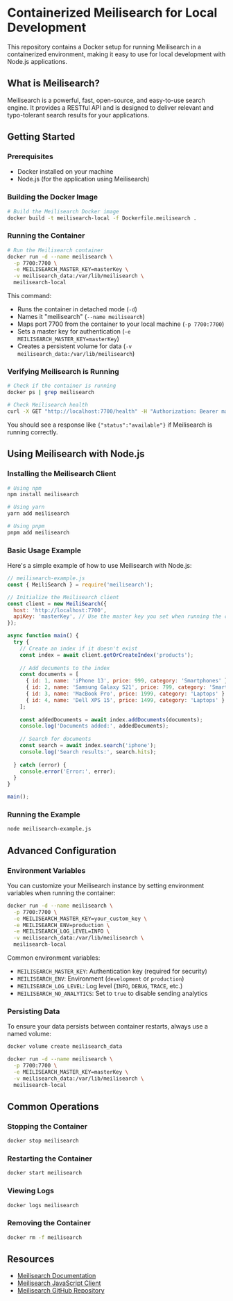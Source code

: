 # Containerized Meilisearch for Local Development

This repository contains a Docker setup for running Meilisearch in a containerized environment, making it easy to use for local development with Node.js applications.

## What is Meilisearch?

Meilisearch is a powerful, fast, open-source, and easy-to-use search engine. It provides a RESTful API and is designed to deliver relevant and typo-tolerant search results for your applications.

## Getting Started

### Prerequisites

- Docker installed on your machine
- Node.js (for the application using Meilisearch)

### Building the Docker Image

```bash
# Build the Meilisearch Docker image
docker build -t meilisearch-local -f Dockerfile.meilisearch .
```

### Running the Container

```bash
# Run the Meilisearch container
docker run -d --name meilisearch \
  -p 7700:7700 \
  -e MEILISEARCH_MASTER_KEY=masterKey \
  -v meilisearch_data:/var/lib/meilisearch \
  meilisearch-local
```

This command:
- Runs the container in detached mode (`-d`)
- Names it "meilisearch" (`--name meilisearch`)
- Maps port 7700 from the container to your local machine (`-p 7700:7700`)
- Sets a master key for authentication (`-e MEILISEARCH_MASTER_KEY=masterKey`)
- Creates a persistent volume for data (`-v meilisearch_data:/var/lib/meilisearch`)

### Verifying Meilisearch is Running

```bash
# Check if the container is running
docker ps | grep meilisearch

# Check Meilisearch health
curl -X GET "http://localhost:7700/health" -H "Authorization: Bearer masterKey"
```

You should see a response like `{"status":"available"}` if Meilisearch is running correctly.

## Using Meilisearch with Node.js

### Installing the Meilisearch Client

```bash
# Using npm
npm install meilisearch

# Using yarn
yarn add meilisearch

# Using pnpm
pnpm add meilisearch
```

### Basic Usage Example

Here's a simple example of how to use Meilisearch with Node.js:

```javascript
// meilisearch-example.js
const { MeiliSearch } = require('meilisearch');

// Initialize the Meilisearch client
const client = new MeiliSearch({
  host: 'http://localhost:7700',
  apiKey: 'masterKey', // Use the master key you set when running the container
});

async function main() {
  try {
    // Create an index if it doesn't exist
    const index = await client.getOrCreateIndex('products');
    
    // Add documents to the index
    const documents = [
      { id: 1, name: 'iPhone 13', price: 999, category: 'Smartphones' },
      { id: 2, name: 'Samsung Galaxy S21', price: 799, category: 'Smartphones' },
      { id: 3, name: 'MacBook Pro', price: 1999, category: 'Laptops' },
      { id: 4, name: 'Dell XPS 15', price: 1499, category: 'Laptops' },
    ];
    
    const addedDocuments = await index.addDocuments(documents);
    console.log('Documents added:', addedDocuments);
    
    // Search for documents
    const search = await index.search('iphone');
    console.log('Search results:', search.hits);
    
  } catch (error) {
    console.error('Error:', error);
  }
}

main();
```

### Running the Example

```bash
node meilisearch-example.js
```

## Advanced Configuration

### Environment Variables

You can customize your Meilisearch instance by setting environment variables when running the container:

```bash
docker run -d --name meilisearch \
  -p 7700:7700 \
  -e MEILISEARCH_MASTER_KEY=your_custom_key \
  -e MEILISEARCH_ENV=production \
  -e MEILISEARCH_LOG_LEVEL=INFO \
  -v meilisearch_data:/var/lib/meilisearch \
  meilisearch-local
```

Common environment variables:
- `MEILISEARCH_MASTER_KEY`: Authentication key (required for security)
- `MEILISEARCH_ENV`: Environment (`development` or `production`)
- `MEILISEARCH_LOG_LEVEL`: Log level (`INFO`, `DEBUG`, `TRACE`, etc.)
- `MEILISEARCH_NO_ANALYTICS`: Set to `true` to disable sending analytics

### Persisting Data

To ensure your data persists between container restarts, always use a named volume:

```bash
docker volume create meilisearch_data

docker run -d --name meilisearch \
  -p 7700:7700 \
  -e MEILISEARCH_MASTER_KEY=masterKey \
  -v meilisearch_data:/var/lib/meilisearch \
  meilisearch-local
```

## Common Operations

### Stopping the Container

```bash
docker stop meilisearch
```

### Restarting the Container

```bash
docker start meilisearch
```

### Viewing Logs

```bash
docker logs meilisearch
```

### Removing the Container

```bash
docker rm -f meilisearch
```

## Resources

- [Meilisearch Documentation](https://docs.meilisearch.com/)
- [Meilisearch JavaScript Client](https://github.com/meilisearch/meilisearch-js)
- [Meilisearch GitHub Repository](https://github.com/meilisearch/meilisearch)